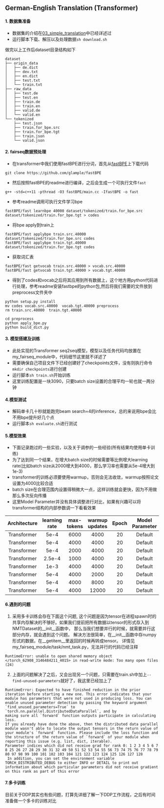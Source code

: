 ## German-English Translation (Transformer)

#### 1. 数据集准备
- 数据集的介绍在[03_simple_translation](https://github.com/slatter666/Bootcamp/tree/bootcamp/03_simple_translation)中已经详述过
- 运行脚本下载、解压以及处理数据```sh download.sh```

做完以上工作后dataset目录结构如下
```
dataset
├── origin_data
│   ├── de.dict
│   ├── dev.txt
│   ├── en.dict
│   ├── test.txt
│   └── train.txt
├── raw_data
│   ├── test.de
│   ├── test.en
│   ├── train.de
│   ├── train.en
│   ├── valid.de
│   └── valid.en
└── tokenized
    ├── test.json
    ├── train.for_bpe.src
    ├── train.for_bpe.tgt
    ├── train.json
    └── valid.json
```

#### 2. fairseq数据预处理
- 在transformer中我们使用fastBPE进行分词，首先从[fastBPE](https://github.com/glample/fastBPE)上下载代码
```shell
git clone https://github.com/glample/fastBPE
```
- 然后按照fastBPE的readme进行编译，之后会生成一个可执行文件```fast```
```shell
g++ -std=c++11 -pthread -O3 fastBPE/main.cc -IfastBPE -o fast
```
- 参考readme调用可执行文件学习bpe
```shell
fastBPE/fast learnbpe 40000 dataset/tokenized/train.for_bpe.src dataset/tokenized/train.for_bpe.tgt > codes
```
- 将bpe apply到train上
```shell
fastBPE/fast applybpe train.src.40000 dataset/tokenized/train.for_bpe.src codes
fastBPE/fast applybpe train.tgt.40000 dataset/tokenized/train.for_bpe.tgt codes
```
- 获取词汇表
```shell
fastBPE/fast getvocab train.src.40000 > vocab.src.40000
fastBPE/fast getvocab train.tgt.40000 > vocab.tgt.40000
```
- 得到了codes和vocab之后将其应用到所有数据上，这个地方用python代码进行处理，参考readme安装fastbpe的python包,然后将我们需要的文件放到preprocess文件夹中
```shell
python setup.py install
mv codes vocab.src.40000  vocab.tgt.40000 preprocess
rm train.src.40000  train.tgt.40000

cd preprocess
python apply_bpe.py
python build_dict.py
```

#### 3. 模型搭建及训练
- 此处实现的Transformer seq2seq模型，模型以及任务代码均放置在my_fairseq_module中，代码细节这里就不详述了
- 需要确保自己项目文件下已经创建好了checkpoints文件，没有则执行命令```mkdir checkpoints```进行创建
- 运行脚本```sh train.sh```开始训练
- 这里训练配置是一块3090，只要batch size设置的合理平均一轮也就一两分钟

#### 4.模型测试
- 解码单卡几十秒就能跑完beam search=4的inference，总的来说用bpe会比不用bpe提升好几个点
- 运行脚本```sh evaluate.sh```进行测试

#### 5.模型效果
- 下面记录跑过的一些实验，以及关于调参的一些经验(所有结果均使用单卡训练)
- 为了达到同一个结果，在增大batch size的时候需要等比例增大learning rate(比如batch size从2000增大到4000，那么学习率也需要从5e-4增大到1e-3)
- transformer的训练必须要使用warmup，否则会无法收敛，warmup按照论文设置为4000比较合适
- batch size在合理范围内设置得稍微大一点，这样训练就会更快，因为不用做那么多次反向传播
- 这里Model Parameter并没有具体调整进行对比，如果有兴趣可以将transformer结构的内部参数调一下看看效果

| Architecture | learning rate | max-tokens | warmup updates | Epoch | Model Parameter | BLEU  |
|:------------:|:-------------:|:----------:|:--------------:|:-----:|:---------------:|:-----:|
| Transformer  |     5e-4      |    6000    |      4000      |  20   |     Default     | 28.35 |
| Transformer  |     5e-4      |    4000    |      4000      |  20   |     Default     | 31.86 |
| Transformer  |     5e-4      |    2000    |      4000      |  20   |     Default     | 32.38 |
| Transformer  |    2.5e-4     |    1000    |      4000      |  20   |     Default     | 32.50 |
| Transformer  |     1e-3      |    4000    |      4000      |  20   |     Default     | 31.85 |
| Transformer  |     5e-4      |    4000    |      2000      |  20   |     Default     | 31.81 |
| Transformer  |     5e-4      |    4000    |      8000      |  20   |     Default     | 31.01 |
| Transformer  |     5e-4      |    4000    |     12000      |  20   |     Default     | 31.11 |

#### 6.遇到的问题
1. 采用多卡训练会存在下面这个问题, 这个问题是因为tensor在进程spawn时的共享内存解决的不够好。如果我们提前把所有数据以tensor的形式存入到NMTDataset的__init__函数中， 那么当我们想要并行的时候，就需要并行这部分内存，就会遇到这个问题。 解决方法很简单，在__init__函数中存numpy形式的数据，在__getitem__里返回的时候再转成tensor。 详情见my_fairseq_module/task/nmt_task.py，无法并行的代码已经注释
```shell
RuntimeError: unable to open shared memory object </torch_62908_3146484211_4015> in read-write mode: Too many open files (24)
```
2. 上面的问题解决了之后，又会出现另一个问题，只需要在train.sh中加上`--find-unused-parameters`就好了，我这里已经加上了
```shell
RuntimeError: Expected to have finished reduction in the prior iteration before starting a new one. This error indicates that your module has parameters that were not used in producing loss. You can enable unused parameter detection by passing the keyword argument `find_unused_parameters=True` to `torch.nn.parallel.DistributedDataParallel`, and by 
making sure all `forward` function outputs participate in calculating loss. 
If you already have done the above, then the distributed data parallel module wasn't able to locate the output tensors in the return value of your module's `forward` function. Please include the loss function and the structure of the return value of `forward` of your module when reporting this issue (e.g. list, dict, iterable).
Parameter indices which did not receive grad for rank 0: 1 2 3 4 5 6 7 8 25 26 27 28 29 30 31 32 49 50 51 52 53 54 55 56 73 74 75 76 77 78 79 80 97 98 99 100 101 102 103 104 121 122 123 124 125 126 127 128
 In addition, you can set the environment variable TORCH_DISTRIBUTED_DEBUG to either INFO or DETAIL to print out information about which particular parameters did not receive gradient on this rank as part of this error
```
#### 7.多卡训练
目前关于DDP其实也有些问题，打算先详细了解一下DDP工作流程，之后有时间准备做一个多卡的训练对比